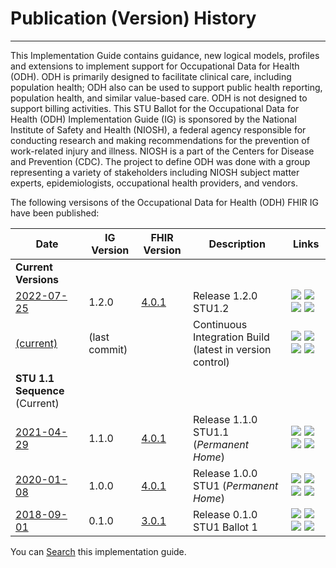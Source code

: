 # Publication (Version) History

-----


This Implementation Guide contains guidance, new logical models, profiles and extensions to implement support for Occupational Data for Health (ODH). ODH is primarily designed to facilitate clinical care, including population health; ODH also can be used to support public health reporting, population health, and similar value-based care. ODH is not designed to support billing activities. This STU Ballot for the Occupational Data for Health (ODH) Implementation Guide (IG) is sponsored by the National Institute of Safety and Health (NIOSH), a federal agency responsible for conducting research and making recommendations for the prevention of work-related injury and illness. NIOSH is a part of the Centers for Disease and Prevention (CDC). The project to define ODH was done with a group representing a variety of stakeholders including NIOSH subject matter experts, epidemiologists, occupational health providers, and vendors.

The following versisons of the Occupational Data for Health (ODH) FHIR IG have been published:

| **Date** | **IG Version** | **FHIR Version** | **Description** | **Links** |
| -------- | -------- | -------- | -------- | -------- | 
| **Current Versions**  |
| [2022-07-25](http://hl7.org/fhir/us/odh/)    | 1.2.0     | [4.0.1](http://hl7.org/fhir/R4/)     | Release 1.2.0 STU1.2     | <img src="HL7 arrow sidways image.png" /> <img src="HL7 arrow down image.png" /><img src="HL7 triangle icon.png" /> <img src="HL7 box icon.png" />  |
| [(current)](http://build.fhir.org/ig/HL7/us-odh/)    | (last commit)     |      | Continuous Integration Build (latest in version control)     | <img src="HL7 arrow sidways image.png" /> <img src="HL7 arrow down image.png" /><img src="HL7 triangle icon.png" /> <img src="HL7 box icon.png" />     |
| **STU 1.1 Sequence** (Current)  |
| [2021-04-29](https://hl7.org/fhir/us/odh/STU1.1/)     | 1.1.0     | [4.0.1](http://hl7.org/fhir/R4/)     | 	Release 1.1.0 STU1.1 (*Permanent Home*)     | <img src="HL7 arrow sidways image.png" /> <img src="HL7 arrow down image.png" /><img src="HL7 triangle icon.png" /> <img src="HL7 box icon.png" />  |
| [2020-01-08](https://hl7.org/fhir/us/odh/STU1/)     | 1.0.0     | [4.0.1](http://hl7.org/fhir/R4/)     | 	Release 1.0.0 STU1 (*Permanent Home*)     | <img src="HL7 arrow sidways image.png" /> <img src="HL7 arrow down image.png" /><img src="HL7 triangle icon.png" /> <img src="HL7 box icon.png" />  |
| [2018-09-01](http://hl7.org/fhir/us/odh/2018Sep/)     | 0.1.0     | [3.0.1](http://hl7.org/fhir/STU3/)    | Release 0.1.0 STU1 Ballot 1     | <img src="HL7 arrow sidways image.png" /> <img src="HL7 arrow down image.png" /><img src="HL7 triangle icon.png" /> <img src="HL7 box icon.png" />  |






You can [Search](http://hl7.org/fhir/us/odh/searchform.html) this implementation guide.
